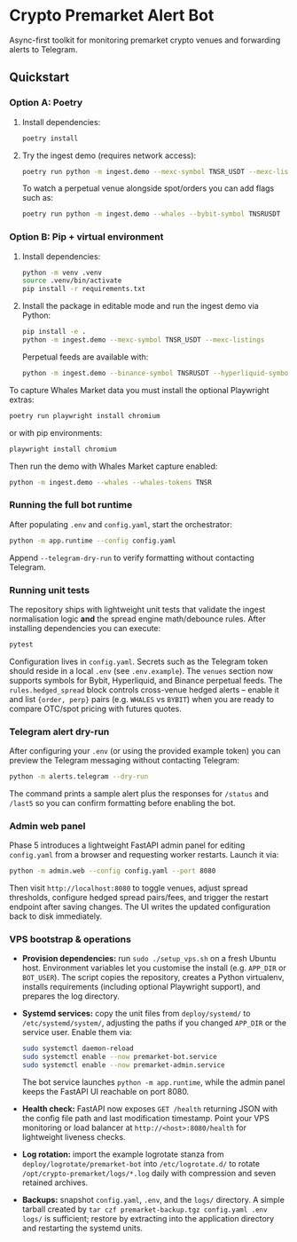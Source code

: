 # Crypto Premarket Alert Bot

Async-first toolkit for monitoring premarket crypto venues and forwarding alerts
to Telegram.

## Quickstart

### Option A: Poetry
1. Install dependencies:
   ```bash
   poetry install
   ```
2. Try the ingest demo (requires network access):
   ```bash
   poetry run python -m ingest.demo --mexc-symbol TNSR_USDT --mexc-listings
   ```
   To watch a perpetual venue alongside spot/orders you can add flags such as:
   ```bash
   poetry run python -m ingest.demo --whales --bybit-symbol TNSRUSDT
   ```

### Option B: Pip + virtual environment
1. Install dependencies:
   ```bash
   python -m venv .venv
   source .venv/bin/activate
   pip install -r requirements.txt
   ```
2. Install the package in editable mode and run the ingest demo via Python:
   ```bash
   pip install -e .
   python -m ingest.demo --mexc-symbol TNSR_USDT --mexc-listings
   ```
   Perpetual feeds are available with:
   ```bash
   python -m ingest.demo --binance-symbol TNSRUSDT --hyperliquid-symbol TNSR
   ```

To capture Whales Market data you must install the optional Playwright extras:

```bash
poetry run playwright install chromium
```

or with pip environments:

```bash
playwright install chromium
```

Then run the demo with Whales Market capture enabled:

   ```bash
   python -m ingest.demo --whales --whales-tokens TNSR
   ```

### Running the full bot runtime

After populating `.env` and `config.yaml`, start the orchestrator:

```bash
python -m app.runtime --config config.yaml
```

Append `--telegram-dry-run` to verify formatting without contacting Telegram.

### Running unit tests

The repository ships with lightweight unit tests that validate the ingest
normalisation logic **and** the spread engine math/debounce rules. After
installing dependencies you can execute:

```bash
pytest
```

Configuration lives in `config.yaml`. Secrets such as the Telegram token should
reside in a local `.env` (see `.env.example`). The `venues` section now supports
symbols for Bybit, Hyperliquid, and Binance perpetual feeds. The
`rules.hedged_spread` block controls cross-venue hedged alerts – enable it and
list `{order, perp}` pairs (e.g. `WHALES` vs `BYBIT`) when you are ready to
compare OTC/spot pricing with futures quotes.

### Telegram alert dry-run

After configuring your `.env` (or using the provided example token) you can
preview the Telegram messaging without contacting Telegram:

```bash
python -m alerts.telegram --dry-run
```

The command prints a sample alert plus the responses for `/status` and
`/last5` so you can confirm formatting before enabling the bot.

### Admin web panel

Phase 5 introduces a lightweight FastAPI admin panel for editing
`config.yaml` from a browser and requesting worker restarts. Launch it via:

```bash
python -m admin.web --config config.yaml --port 8080
```

Then visit `http://localhost:8080` to toggle venues, adjust spread thresholds,
configure hedged spread pairs/fees, and trigger the restart endpoint after
saving changes. The UI writes the updated configuration back to disk
immediately.

### VPS bootstrap & operations

* **Provision dependencies:** run `sudo ./setup_vps.sh` on a fresh Ubuntu host.
  Environment variables let you customise the install (e.g. `APP_DIR` or
  `BOT_USER`). The script copies the repository, creates a Python virtualenv,
  installs requirements (including optional Playwright support), and prepares
  the log directory.
* **Systemd services:** copy the unit files from `deploy/systemd/` to
  `/etc/systemd/system/`, adjusting the paths if you changed `APP_DIR` or the
  service user. Enable them via:

  ```bash
  sudo systemctl daemon-reload
  sudo systemctl enable --now premarket-bot.service
  sudo systemctl enable --now premarket-admin.service
  ```

  The bot service launches `python -m app.runtime`, while the admin panel keeps
  the FastAPI UI reachable on port 8080.
* **Health check:** FastAPI now exposes `GET /health` returning JSON with the
  config file path and last modification timestamp. Point your VPS monitoring
  or load balancer at `http://<host>:8080/health` for lightweight liveness
  checks.
* **Log rotation:** import the example logrotate stanza from
  `deploy/logrotate/premarket-bot` into `/etc/logrotate.d/` to rotate
  `/opt/crypto-premarket/logs/*.log` daily with compression and seven retained
  archives.
* **Backups:** snapshot `config.yaml`, `.env`, and the `logs/` directory. A
  simple tarball created by `tar czf premarket-backup.tgz config.yaml .env
  logs/` is sufficient; restore by extracting into the application directory and
  restarting the systemd units.

